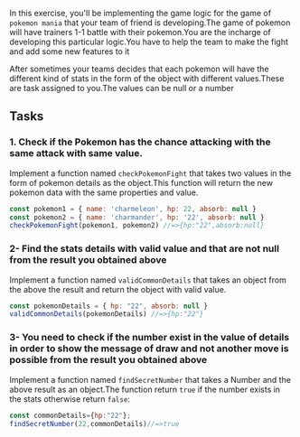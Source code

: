 In this exercise, you'll be implementing the game logic for the game of `pokemon mania` that your team of friend is developing.The game of pokemon will have trainers 1-1 battle with their pokemon.You are the incharge of developing this particular logic.You have to help the team to make the fight and add some new features to it

After sometimes your teams decides that each pokemon will have the different kind of stats in the form of the object with different values.These are task assigned to you.The values can be null or a number

## Tasks

### 1. Check if the Pokemon has the chance attacking with the same attack with same value.

Implement a function named `checkPokemonFight` that takes two values in the form of pokemon details as the object.This function will return the new pokemon data with the same properties and value.

```javascript
const pokemon1 = { name: 'charmeleon', hp: 22, absorb: null }
const pokemon2 = { name: 'charmander', hp: '22', absorb: null }
checkPokemonFight(pokemon1, pokemon2) //=>{hp:"22",absorb:null}
```

### 2- Find the stats details with valid value and that are not null from the result you obtained above

Implement a function named `validCommonDetails` that takes an object from the above the result and return the object with valid value.

```javascript
const pokemonDetails = { hp: "22", absorb: null }
validCommonDetails(pokemonDetails) //=>{hp:"22"}
```

### 3- You need to check if the number exist in the value of details in order to show the message of draw and not another move is possible from the result you obtained above

Implement a function named `findSecretNumber` that takes a Number and the above result as an object.The function return `true` if the number exists in the stats otherwise return `false`:

```javascript
const commonDetails={hp:"22"};
findSecretNumber(22,commonDetails)//=>true
```